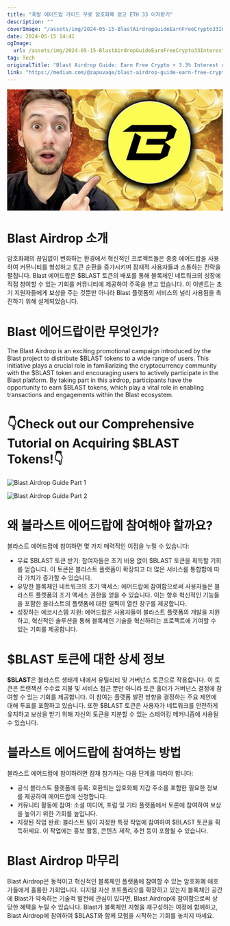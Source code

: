 ```yaml
---
title: "폭발 에어드랍 가이드 무료 암호화폐 얻고 ETH 33 이자받기"
description: ""
coverImage: "/assets/img/2024-05-15-BlastAirdropGuideEarnFreeCrypto33InterestonETH_0.png"
date: 2024-05-15 14:41
ogImage: 
  url: /assets/img/2024-05-15-BlastAirdropGuideEarnFreeCrypto33InterestonETH_0.png
tag: Tech
originalTitle: "Blast Airdrop Guide: Earn Free Crypto + 3.3% Interest on ETH"
link: "https://medium.com/@zapuvaqe/blast-airdrop-guide-earn-free-crypto-3-3-interest-on-eth-047d8b980abf"
---
```




![Blast Airdrop](/assets/img/2024-05-15-BlastAirdropGuideEarnFreeCrypto33InterestonETH_0.png)

# Blast Airdrop 소개

암호화폐의 끊임없이 변화하는 환경에서 혁신적인 프로젝트들은 종종 에어드랍을 사용하여 커뮤니티를 형성하고 토큰 순환을 증가시키며 잠재적 사용자들과 소통하는 전략을 펼칩니다. Blast 에어드랍은 $BLAST 토큰의 배포를 통해 블록체인 네트워크의 성장에 직접 참여할 수 있는 기회를 커뮤니티에 제공하여 주목을 받고 있습니다. 이 이벤트는 초기 지원자들에게 보상을 주는 것뿐만 아니라 Blast 플랫폼의 서비스의 널리 사용됨을 촉진하기 위해 설계되었습니다.

# Blast 에어드랍이란 무엇인가?




The Blast Airdrop is an exciting promotional campaign introduced by the Blast project to distribute $BLAST tokens to a wide range of users. This initiative plays a crucial role in familiarizing the cryptocurrency community with the $BLAST token and encouraging users to actively participate in the Blast platform. By taking part in this airdrop, participants have the opportunity to earn $BLAST tokens, which play a vital role in enabling transactions and engagements within the Blast ecosystem.

# 👇Check out our Comprehensive Tutorial on Acquiring $BLAST Tokens!👇

![Blast Airdrop Guide Part 1](https://yourwebsite.com/assets/img/2024-05-15-BlastAirdropGuideEarnFreeCrypto33InterestonETH_1.png)

![Blast Airdrop Guide Part 2](https://yourwebsite.com/assets/img/2024-05-15-BlastAirdropGuideEarnFreeCrypto33InterestonETH_2.png)



# 왜 블라스트 에어드랍에 참여해야 할까요?

블라스트 에어드랍에 참여하면 몇 가지 매력적인 이점을 누릴 수 있습니다:

- 무료 $BLAST 토큰 받기: 참여자들은 초기 비용 없이 $BLAST 토큰을 획득할 기회를 얻습니다. 이 토큰은 블라스트 플랫폼이 확장되고 더 많은 서비스를 통합함에 따라 가치가 증가할 수 있습니다.
- 유망한 블록체인 네트워크의 초기 액세스: 에어드랍에 참여함으로써 사용자들은 블라스트 플랫폼의 초기 액세스 권한을 얻을 수 있습니다. 이는 향후 혁신적인 기능들을 포함한 블라스트의 플랫폼에 대한 일찍이 열린 창구를 제공합니다.
- 성장하는 에코시스템 지원: 에어드랍은 사용자들이 블라스트 플랫폼의 개발을 지원하고, 혁신적인 솔루션을 통해 블록체인 기술을 혁신하려는 프로젝트에 기여할 수 있는 기회를 제공합니다.

# $BLAST 토큰에 대한 상세 정보



**$BLAST**은 블라스트 생태계 내에서 유틸리티 및 거버넌스 토큰으로 작용합니다. 이 토큰은 트랜잭션 수수료 지불 및 서비스 접근 뿐만 아니라 토큰 홀더가 거버넌스 결정에 참여할 수 있는 기회를 제공합니다. 이 참여는 플랫폼 발전 방향을 결정하는 주요 제안에 대해 투표를 포함하고 있습니다. 또한 $BLAST 토큰은 사용자가 네트워크를 안전하게 유지하고 보상을 받기 위해 자신의 토큰을 지분할 수 있는 스테이킹 메커니즘에 사용될 수 있습니다.

# 블라스트 에어드랍에 참여하는 방법

블라스트 에어드랍에 참여하려면 잠재 참가자는 다음 단계를 따라야 합니다:

- 공식 블라스트 플랫폼에 등록: 호환되는 암호화폐 지갑 주소를 포함한 필요한 정보를 제공하여 에어드랍에 신청합니다.
- 커뮤니티 활동에 참여: 소셜 미디어, 포럼 및 기타 플랫폼에서 토론에 참여하여 보상을 높이기 위한 기회를 높입니다.
- 지정된 작업 완료: 블라스트 팀이 지정한 특정 작업에 참여하여 $BLAST 토큰을 획득하세요. 이 작업에는 홍보 활동, 콘텐츠 제작, 추천 등이 포함될 수 있습니다.



# Blast Airdrop 마무리

Blast Airdrop은 동적이고 혁신적인 블록체인 플랫폼에 참여할 수 있는 암호화폐 애호가들에게 훌륭한 기회입니다. 디지털 자산 포트폴리오를 확장하고 있는지 블록체인 공간에 Blast가 약속하는 기술적 발전에 관심이 있다면, Blast Airdrop에 참여함으로써 상당한 혜택을 누릴 수 있습니다. Blast가 블록체인 지형을 재구성하는 여정에 함께하고, Blast Airdrop에 참여하여 $BLAST와 함께 모험을 시작하는 기회를 놓치지 마세요.